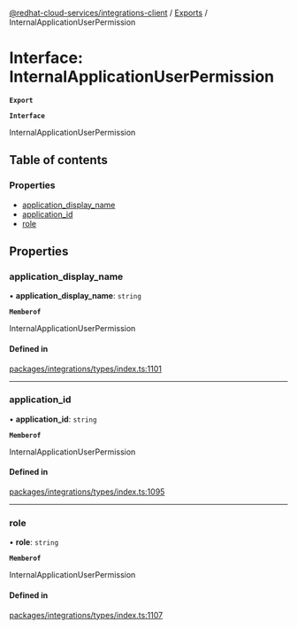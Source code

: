 [@redhat-cloud-services/integrations-client](../README.md) / [Exports](../modules.md) / InternalApplicationUserPermission

# Interface: InternalApplicationUserPermission

**`Export`**

**`Interface`**

InternalApplicationUserPermission

## Table of contents

### Properties

- [application\_display\_name](InternalApplicationUserPermission.md#application_display_name)
- [application\_id](InternalApplicationUserPermission.md#application_id)
- [role](InternalApplicationUserPermission.md#role)

## Properties

### application\_display\_name

• **application\_display\_name**: `string`

**`Memberof`**

InternalApplicationUserPermission

#### Defined in

[packages/integrations/types/index.ts:1101](https://github.com/RedHatInsights/javascript-clients/blob/master/packages/integrations/types/index.ts#L1101)

___

### application\_id

• **application\_id**: `string`

**`Memberof`**

InternalApplicationUserPermission

#### Defined in

[packages/integrations/types/index.ts:1095](https://github.com/RedHatInsights/javascript-clients/blob/master/packages/integrations/types/index.ts#L1095)

___

### role

• **role**: `string`

**`Memberof`**

InternalApplicationUserPermission

#### Defined in

[packages/integrations/types/index.ts:1107](https://github.com/RedHatInsights/javascript-clients/blob/master/packages/integrations/types/index.ts#L1107)
